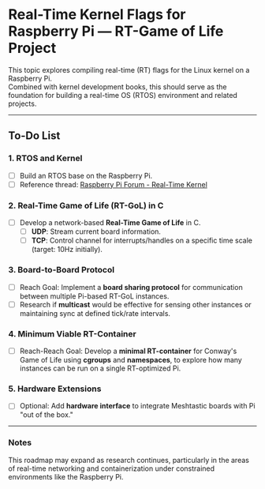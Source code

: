 # Real-Time Kernel Flags for Raspberry Pi — RT-Game of Life Project

This topic explores compiling real-time (RT) flags for the Linux kernel on a Raspberry Pi.  
Combined with kernel development books, this should serve as the foundation for building a real-time OS (RTOS) environment and related projects.

---

## To-Do List

### 1. RTOS and Kernel
- [ ] Build an RTOS base on the Raspberry Pi.  
- [ ] Reference thread: [Raspberry Pi Forum - Real-Time Kernel](https://forums.raspberrypi.com/viewtopic.php?t=344994)

### 2. Real-Time Game of Life (RT-GoL) in C
- [ ] Develop a network-based **Real-Time Game of Life** in C.  
  - [ ] **UDP**: Stream current board information.  
  - [ ] **TCP**: Control channel for interrupts/handles on a specific time scale (target: 10Hz initially).  

### 3. Board-to-Board Protocol
- [ ] Reach Goal: Implement a **board sharing protocol** for communication between multiple Pi-based RT-GoL instances.  
- [ ] Research if **multicast** would be effective for sensing other instances or maintaining sync at defined tick/rate intervals.  

### 4. Minimum Viable RT-Container
- [ ] Reach-Reach Goal: Develop a **minimal RT-container** for Conway's Game of Life using **cgroups** and **namespaces**, to explore how many instances can be run on a single RT-optimized Pi.  

### 5. Hardware Extensions
- [ ] Optional: Add **hardware interface** to integrate Meshtastic boards with Pi "out of the box."  

---

### Notes
This roadmap may expand as research continues, particularly in the areas of real-time networking and containerization under constrained environments like the Raspberry Pi.